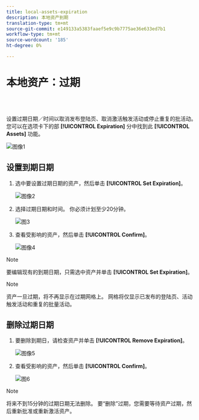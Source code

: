 ```yaml
---
title: local-assets-expiration
description: 本地资产到期
translation-type: tm+mt
source-git-commit: e149133a5383faaef5e9c9b7775ae36e633ed7b1
workflow-type: tm+mt
source-wordcount: '185'
ht-degree: 0%

---
```



# 本地资产：过期

<br> 

设置过期日期／时间以取消发布登陆页、取消激活触发活动或停止重复的批活动。 您可以在选项卡下的部 **[!UICONTROL Expiration]** 分中找到此 **[!UICONTROL Assets]** 功能。

![图像1](/help/sky/assets/programs/local-assets-expiration/local-assets-expiration-1.png)

## 设置到期日期

1. 选中要设置过期日期的资产，然后单击 **[!UICONTROL Set Expiration]**。

   ![图像2](/help/sky/assets/programs/local-assets-expiration/local-assets-expiration-2.png)

1. 选择过期日期和时间。 你必须计划至少20分钟。

   ![图3](/help/sky/assets/programs/local-assets-expiration/local-assets-expiration-3.png)

1. 查看受影响的资产，然后单击 **[!UICONTROL Confirm]**。

   ![图像4](/help/sky/assets/programs/local-assets-expiration/local-assets-expiration-4.png)

>[!NOTE]
>
>要编辑现有的到期日期，只需选中资产并单击 **[!UICONTROL Set Expiration]**。

>[!NOTE]
>
>资产一旦过期，将不再显示在过期网格上。 网格将仅显示已发布的登陆页、活动触发活动和重复的批量活动。

## 删除过期日期

1. 要删除到期日，请检查资产并单击 **[!UICONTROL Remove Expiration]**。

   ![图像5](/help/sky/assets/programs/local-assets-expiration/local-assets-expiration-5.png)

1. 查看受影响的资产，然后单击 **[!UICONTROL Confirm]**。

   ![图6](/help/sky/assets/programs/local-assets-expiration/local-assets-expiration-6.png)

>[!NOTE]
>
>将来不到15分钟的过期日期无法删除。 要“删除”过期，您需要等待资产过期，然后重新批准或重新激活资产。
